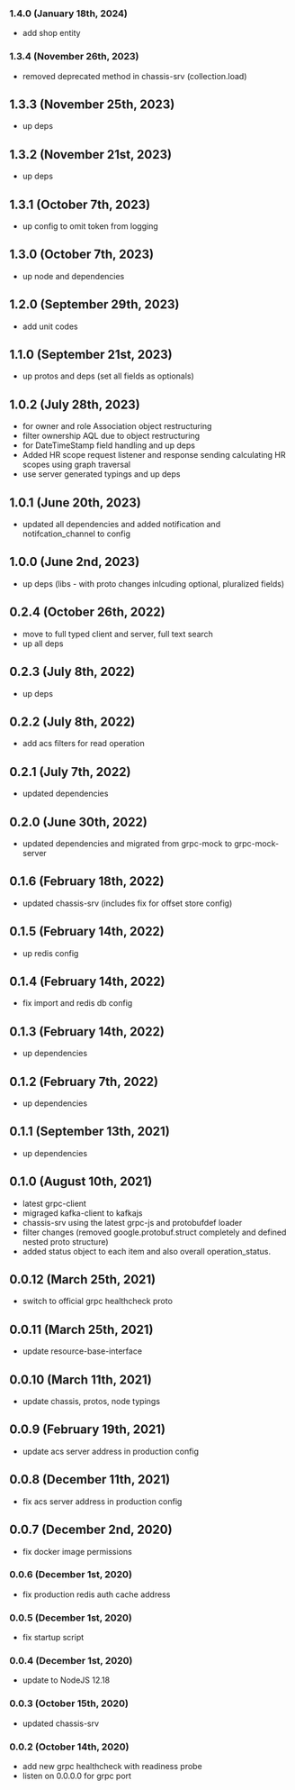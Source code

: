 ### 1.4.0 (January 18th, 2024)

- add shop entity

### 1.3.4 (November 26th, 2023)

- removed deprecated method in chassis-srv (collection.load)

## 1.3.3 (November 25th, 2023)

- up deps

## 1.3.2 (November 21st, 2023)

- up deps

## 1.3.1 (October 7th, 2023)

- up config to omit token from logging

## 1.3.0 (October 7th, 2023)

- up node and dependencies

## 1.2.0 (September 29th, 2023)

- add unit codes

## 1.1.0 (September 21st, 2023)

- up protos and deps (set all fields as optionals)

## 1.0.2 (July 28th, 2023)

- for owner and role Association object restructuring
- filter ownership AQL due to object restructuring
- for DateTimeStamp field handling and up deps
- Added HR scope request listener and response sending calculating HR scopes using graph traversal
- use server generated typings and up deps

## 1.0.1 (June 20th, 2023)

- updated all dependencies and added notification and notifcation_channel to config

## 1.0.0 (June 2nd, 2023)

- up deps (libs - with proto changes inlcuding optional, pluralized fields)

## 0.2.4 (October 26th, 2022)

- move to full typed client and server, full text search
- up all deps

## 0.2.3 (July 8th, 2022)

- up deps

## 0.2.2 (July 8th, 2022)

- add acs filters for read operation

## 0.2.1 (July 7th, 2022)

- updated dependencies

## 0.2.0 (June 30th, 2022)

- updated dependencies and migrated from grpc-mock to grpc-mock-server

## 0.1.6 (February 18th, 2022)

- updated chassis-srv (includes fix for offset store config)

## 0.1.5 (February 14th, 2022)

- up redis config

## 0.1.4 (February 14th, 2022)

- fix import and redis db config

## 0.1.3 (February 14th, 2022)

- up dependencies

## 0.1.2 (February 7th, 2022)

- up dependencies

## 0.1.1 (September 13th, 2021)

- up dependencies

## 0.1.0 (August 10th, 2021)

- latest grpc-client
- migraged kafka-client to kafkajs
- chassis-srv using the latest grpc-js and protobufdef loader
- filter changes (removed google.protobuf.struct completely and defined nested proto structure)
- added status object to each item and also overall operation_status.

## 0.0.12 (March 25th, 2021)

- switch to official grpc healthcheck proto

## 0.0.11 (March 25th, 2021)

- update resource-base-interface

## 0.0.10 (March 11th, 2021)

- update chassis, protos, node typings

## 0.0.9 (February 19th, 2021)

- update acs server address in production config

## 0.0.8 (December 11th, 2021)

- fix acs server address in production config

## 0.0.7 (December 2nd, 2020)

- fix docker image permissions

### 0.0.6 (December 1st, 2020)

- fix production redis auth cache address

### 0.0.5 (December 1st, 2020)

- fix startup script

### 0.0.4 (December 1st, 2020)

- update to NodeJS 12.18

### 0.0.3 (October 15th, 2020)

- updated chassis-srv

### 0.0.2 (October 14th, 2020)

- add new grpc healthcheck with readiness probe
- listen on 0.0.0.0 for grpc port
